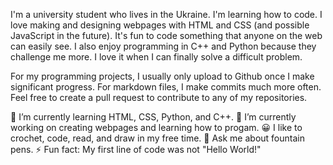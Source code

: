 I'm a university student who lives in the Ukraine. I'm learning how to code. I love making and designing webpages with HTML and CSS (and possible JavaScript in the future). It's fun to code something that anyone on the web can easily see. I also enjoy programming in C++ and Python because they challenge me more. I love it when I can finally solve a difficult problem.

For my programming projects, I usually only upload to Github once I make significant progress. For markdown files, I make commits much more often. Feel free to create a pull request to contribute to any of my repositories.

🌱 I’m currently learning HTML, CSS, Python, and C++.
🔭 I’m currently working on creating webpages and learning how to progam.
😀 I like to crochet, code, read, and draw in my free time.
💬 Ask me about fountain pens.
⚡ Fun fact: My first line of code was not "Hello World!"
